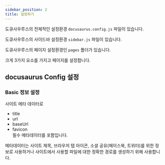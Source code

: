 ```yaml
---
sidebar_position: 2
title: 설정하기
---
```


도큐사우루스의 전체적인 설정환경 `docusaurus.config.js` 파일이 있습니다.

도큐사우루스의 사이드바 설정환경 `sidebar.js` 파일이 있습니다.

도큐사우루스의 페이지 설정환경인 `pages` 폴더가 있습니다.

크게 3가지 요소를 가지고 페이지를 설정합니다.

## docusaurus Config 설정

### Basic 정보 설정

사이트 메타 데이터로

- title
- url
- baseUrl
- favicon
  <br/>필수 메타데이터를 포함입니다.

메타데이터는 사이트 제목, 브라우저 탭 아이콘, 소셜 공유(페이스북, 트위터)를 위한 정보로 사용하거나 사이트에서 사용할 파일에 대한 정확한 경로를 생성하기 위해 사용합니다.

